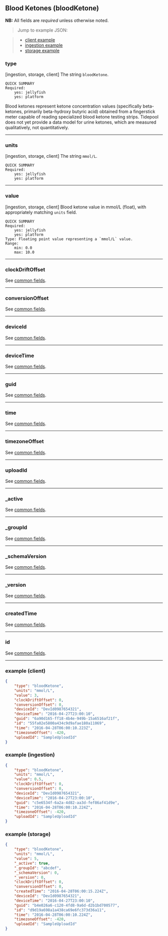## Blood Ketones (bloodKetone)

**NB:** All fields are *required* unless otherwise noted.


> Jump to example JSON:

>  - [client example](#example-client)
>  - [ingestion example](#example-ingestion)
>  - [storage example](#example-storage)


### type

[ingestion, storage, client] The string `bloodKetone`.

	QUICK SUMMARY
	Required:
		yes: jellyfish
		yes: platform
<!-- start type -->

Blood ketones represent ketone concentration values (specifically beta-ketones, primarily beta-hydroxy butyric acid) obtained from a fingerstick meter capable of reading specialized blood ketone testing strips. Tidepool does not yet provide a data model for urine ketones, which are measured qualitatively, not quantitatively.

<!-- end type -->

* * * * *

### units

[ingestion, storage, client] The string `mmol/L`.

	QUICK SUMMARY
	Required:
		yes: jellyfish
		yes: platform
<!-- start units -->

<!-- end units -->

* * * * *

### value

[ingestion, storage, client] Blood ketone value in mmol/L (float), with appropriately matching `units` field.

	QUICK SUMMARY
	Required:
		yes: jellyfish
		yes: platform
	Type: Floating point value representing a `mmol/L` value.
	Range:
		min: 0.0
		max: 10.0
<!-- start value -->

<!-- end value -->

* * * * *

### clockDriftOffset

See [common fields](../common.md).

<!-- start clockDriftOffset -->
<!-- TODO -->
<!-- end clockDriftOffset -->

* * * * *

### conversionOffset

See [common fields](../common.md).

<!-- start conversionOffset -->
<!-- TODO -->
<!-- end conversionOffset -->

* * * * *

### deviceId

See [common fields](../common.md).

<!-- start deviceId -->
<!-- TODO -->
<!-- end deviceId -->

* * * * *

### deviceTime

See [common fields](../common.md).

<!-- start deviceTime -->
<!-- TODO -->
<!-- end deviceTime -->

* * * * *

### guid

See [common fields](../common.md).

<!-- start guid -->
<!-- TODO -->
<!-- end guid -->

* * * * *

### time

See [common fields](../common.md).

<!-- start time -->
<!-- TODO -->
<!-- end time -->

* * * * *

### timezoneOffset

See [common fields](../common.md).

<!-- start timezoneOffset -->
<!-- TODO -->
<!-- end timezoneOffset -->

* * * * *

### uploadId

See [common fields](../common.md).

<!-- start uploadId -->
<!-- TODO -->
<!-- end uploadId -->

* * * * *

### _active

See [common fields](../common.md).

<!-- start _active -->
<!-- TODO -->
<!-- end _active -->

* * * * *

### _groupId

See [common fields](../common.md).

<!-- start _groupId -->
<!-- TODO -->
<!-- end _groupId -->

* * * * *

### _schemaVersion

See [common fields](../common.md).

<!-- start _schemaVersion -->
<!-- TODO -->
<!-- end _schemaVersion -->

* * * * *

### _version

See [common fields](../common.md).

<!-- start _version -->
<!-- TODO -->
<!-- end _version -->

* * * * *

### createdTime

See [common fields](../common.md).

<!-- start createdTime -->
<!-- TODO -->
<!-- end createdTime -->

* * * * *

### id

See [common fields](../common.md).

<!-- start id -->
<!-- TODO -->
<!-- end id -->

* * * * *

### example (client)

```json
{
	"type": "bloodKetone",
	"units": "mmol/L",
	"value": 3,
	"clockDriftOffset": 0,
	"conversionOffset": 0,
	"deviceId": "DevId0987654321",
	"deviceTime": "2016-04-27T23:00:10",
	"guid": "6a90d165-ff18-4b4e-949b-15a6516af21f",
	"id": "55fa02e5800a434c9d9afae180a11069",
	"time": "2016-04-28T06:00:10.223Z",
	"timezoneOffset": -420,
	"uploadId": "SampleUploadId"
}
```

### example (ingestion)

```json
{
	"type": "bloodKetone",
	"units": "mmol/L",
	"value": 0.5,
	"clockDriftOffset": 0,
	"conversionOffset": 0,
	"deviceId": "DevId0987654321",
	"deviceTime": "2016-04-27T23:00:10",
	"guid": "c5e6534f-6a2a-4d82-aa3d-fef86af41d9e",
	"time": "2016-04-28T06:00:10.224Z",
	"timezoneOffset": -420,
	"uploadId": "SampleUploadId"
}
```

### example (storage)

```json
{
	"type": "bloodKetone",
	"units": "mmol/L",
	"value": 5,
	"_active": true,
	"_groupId": "abcdef",
	"_schemaVersion": 0,
	"_version": 0,
	"clockDriftOffset": 0,
	"conversionOffset": 0,
	"createdTime": "2016-04-28T06:00:15.224Z",
	"deviceId": "DevId0987654321",
	"deviceTime": "2016-04-27T23:00:10",
	"guid": "b4e026a6-c120-4fd8-9a6d-d2b1bd700577",
	"id": "d9d19a698a1a438ca69e6fc373d36a11",
	"time": "2016-04-28T06:00:10.224Z",
	"timezoneOffset": -420,
	"uploadId": "SampleUploadId"
}
```
